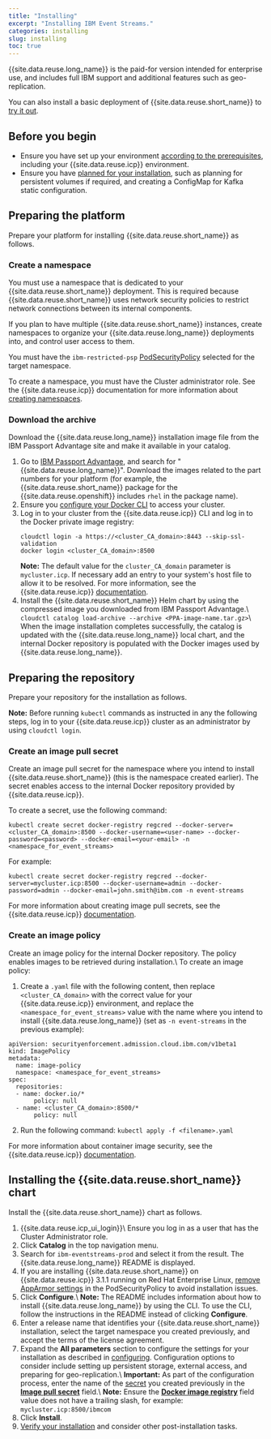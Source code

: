 ```yaml
---
title: "Installing"
excerpt: "Installing IBM Event Streams."
categories: installing
slug: installing
toc: true
---
```


{{site.data.reuse.long_name}} is the paid-for version intended for enterprise use, and includes full IBM support and additional features such as geo-replication.

You can also install a basic deployment of {{site.data.reuse.short_name}} to [try it out](../trying-out).

## Before you begin

- Ensure you have set up your environment [according to the prerequisites](../prerequisites), including your {{site.data.reuse.icp}} environment.
- Ensure you have [planned for your installation](../planning), such as planning for persistent volumes if required, and creating a ConfigMap for Kafka static configuration.

## Preparing the platform

Prepare your platform for installing {{site.data.reuse.short_name}} as follows.

### Create a namespace

You must use a namespace that is dedicated to your {{site.data.reuse.short_name}} deployment. This is required because {{site.data.reuse.short_name}} uses network security policies to restrict network connections between its internal components.

If you plan to have multiple {{site.data.reuse.short_name}} instances, create namespaces to organize your {{site.data.reuse.long_name}} deployments into, and control user access to them.

You must have the `ibm-restricted-psp` [PodSecurityPolicy](https://ibm.biz/cpkspec-psp) selected for the target namespace.

To create a namespace, you must have the Cluster administrator role. See the {{site.data.reuse.icp}} documentation for more information about [creating namespaces](https://www.ibm.com/support/knowledgecenter/SSBS6K_3.1.2/user_management/create_project.html).

### Download the archive

Download the {{site.data.reuse.long_name}} installation image file from the IBM Passport Advantage site and make it available in your catalog.

1. Go to [IBM Passport Advantage](https://www.ibm.com/software/passportadvantage/pao_customer.html), and search for "{{site.data.reuse.long_name}}". Download the images related to the part numbers for your platform (for example, the {{site.data.reuse.short_name}} package for the {{site.data.reuse.openshift}} includes `rhel` in the package name).
2. Ensure you [configure your Docker CLI](https://www.ibm.com/support/knowledgecenter/SSBS6K_3.1.2/manage_images/configuring_docker_cli.html) to access your cluster.
3. Log in to your cluster from the {{site.data.reuse.icp}} CLI and log in to the Docker private image registry:
   ```
   cloudctl login -a https://<cluster_CA_domain>:8443 --skip-ssl-validation
   docker login <cluster_CA_domain>:8500
   ```
   **Note:** The default value for the `cluster_CA_domain` parameter is `mycluster.icp`. If necessary add an entry to your system's host file to allow it to be resolved. For more information, see the {{site.data.reuse.icp}} [documentation](https://www.ibm.com/support/knowledgecenter/SSBS6K_3.1.2/installing/install_entitled_workloads.html).
4. Install the {{site.data.reuse.short_name}} Helm chart by using the compressed image you downloaded from IBM Passport Advantage.\\
   `cloudctl catalog load-archive --archive <PPA-image-name.tar.gz>`\\
   When the image installation completes successfully, the catalog is updated with the {{site.data.reuse.long_name}} local chart, and the internal Docker repository is populated with the Docker images used by {{site.data.reuse.long_name}}.

## Preparing the repository

Prepare your repository for the installation as follows.

**Note:** Before running `kubectl` commands as instructed in any the following steps, log in to your {{site.data.reuse.icp}} cluster as an administrator by using `cloudctl login`.

### Create an image pull secret

Create an image pull secret for the namespace where you intend to install {{site.data.reuse.short_name}} (this is the namespace created earlier). The secret enables access to the internal Docker repository provided by {{site.data.reuse.icp}}.

To create a secret, use the following command:

`kubectl create secret docker-registry regcred --docker-server=<cluster_CA_domain>:8500 --docker-username=<user-name> --docker-password=<password> --docker-email=<your-email> -n <namespace_for_event_streams>`

For example:

`kubectl create secret docker-registry regcred --docker-server=mycluster.icp:8500 --docker-username=admin --docker-password=admin --docker-email=john.smith@ibm.com -n event-streams`

For more information about creating image pull secrets, see the {{site.data.reuse.icp}} [documentation](https://www.ibm.com/support/knowledgecenter/SSBS6K_3.1.1/manage_images/imagepullsecret.html).

### Create an image policy

Create an image policy for the internal Docker repository. The policy enables images to be retrieved during installation.\\
To create an image policy:

1. Create a `.yaml` file with the following content, then replace `<cluster_CA_domain>` with the correct value for your {{site.data.reuse.icp}} environment, and replace the `<namespace_for_event_streams>` value with the name where you intend to install {{site.data.reuse.long_name}} (set as `-n event-streams` in the previous example):
```
apiVersion: securityenforcement.admission.cloud.ibm.com/v1beta1
kind: ImagePolicy
metadata:
  name: image-policy
  namespace: <namespace_for_event_streams>
spec:
  repositories:
  - name: docker.io/*
       policy: null
  - name: <cluster_CA_domain>:8500/*
       policy: null
```
2. Run the following command: `kubectl apply -f <filename>.yaml`

For more information about container image security, see the {{site.data.reuse.icp}} [documentation](https://www.ibm.com/support/knowledgecenter/SSBS6K_3.1.1/manage_images/image_security.html).

## Installing the {{site.data.reuse.short_name}} chart

Install the {{site.data.reuse.short_name}} chart as follows.

1. {{site.data.reuse.icp_ui_login}}\\
   Ensure you log in as a user that has the Cluster Administrator role.
2. Click **Catalog** in the top navigation menu.
2. Search for `ibm-eventstreams-prod` and select it from the result. The {{site.data.reuse.long_name}} README is displayed.
3. If you are installing {{site.data.reuse.short_name}} on {{site.data.reuse.icp}} 3.1.1 running on Red Hat Enterprise Linux, [remove AppArmor settings](../../troubleshooting/pods-apparmor-blocked/) in the PodSecurityPolicy to avoid installation issues.
3. Click **Configure**.\\
   **Note:** The README includes information about how to install {{site.data.reuse.long_name}} by using the CLI. To use the CLI, follow the instructions in the README instead of clicking **Configure**.
4. Enter a release name that identifies your {{site.data.reuse.short_name}} installation, select the target namespace you created previously, and accept the terms of the license agreement.
5. Expand the **All parameters** section to configure the settings for your installation as described in [configuring](../configuring). Configuration options to consider include setting up persistent storage, external access, and preparing for geo-replication.\\
   **Important:** As part of the configuration process, enter the name of the [secret](#preparing-the-repository) you created previously in the [**Image pull secret**](../configuring/#global-install-settings) field.\\
   **Note:** Ensure the [**Docker image registry**](../configuring/#global-install-settings) field value does not have a trailing slash, for example: `mycluster.icp:8500/ibmcom`
6. Click **Install**.
7. [Verify your installation](../post-installation/#verifying-your-installation) and consider other post-installation tasks.
